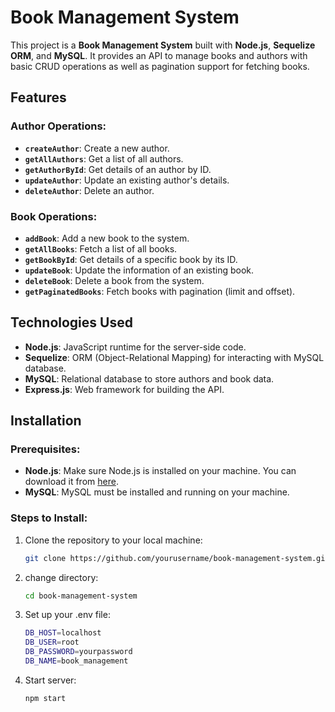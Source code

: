 # Book Management System

This project is a **Book Management System** built with **Node.js**, **Sequelize ORM**, and **MySQL**. It provides an API to manage books and authors with basic CRUD operations as well as pagination support for fetching books.

## Features

### Author Operations:
- **`createAuthor`**: Create a new author.
- **`getAllAuthors`**: Get a list of all authors.
- **`getAuthorById`**: Get details of an author by ID.
- **`updateAuthor`**: Update an existing author's details.
- **`deleteAuthor`**: Delete an author.

### Book Operations:
- **`addBook`**: Add a new book to the system.
- **`getAllBooks`**: Fetch a list of all books.
- **`getBookById`**: Get details of a specific book by its ID.
- **`updateBook`**: Update the information of an existing book.
- **`deleteBook`**: Delete a book from the system.
- **`getPaginatedBooks`**: Fetch books with pagination (limit and offset).

## Technologies Used
- **Node.js**: JavaScript runtime for the server-side code.
- **Sequelize**: ORM (Object-Relational Mapping) for interacting with MySQL database.
- **MySQL**: Relational database to store authors and book data.
- **Express.js**: Web framework for building the API.

## Installation

### Prerequisites:
- **Node.js**: Make sure Node.js is installed on your machine. You can download it from [here](https://nodejs.org/).
- **MySQL**: MySQL must be installed and running on your machine.

### Steps to Install:
1. Clone the repository to your local machine:
   ```bash
   git clone https://github.com/yourusername/book-management-system.git

2. change directory:
    ```bash
    cd book-management-system
3. Set up your .env file:

    ```bash
    DB_HOST=localhost
    DB_USER=root
    DB_PASSWORD=yourpassword
    DB_NAME=book_management

4. Start server:
    ```bash
    npm start


